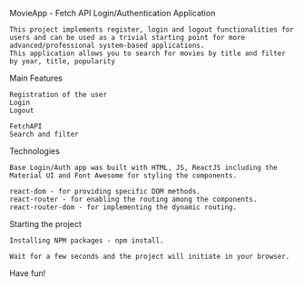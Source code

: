 MovieApp - Fetch API
Login/Authentication Application

    This project implements register, login and logout functionalities for users and can be used as a trivial starting point for more advanced/professional system-based applications.
    This application allows you to search for movies by title and filter by year, title, popularity

Main Features

    Registration of the user
    Login
    Logout

    FetchAPI
    Search and filter

Technologies

    Base Login/Auth app was built with HTML, JS, ReactJS including the Material UI and Font Awesome for styling the components.

    react-dom - for providing specific DOM methods.
    react-router - for enabling the routing among the components.
    react-router-dom - for implementing the dynamic routing.

Starting the project

    Installing NPM packages - npm install.

    Wait for a few seconds and the project will initiate in your browser.

Have fun!
